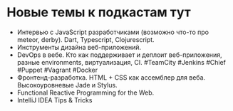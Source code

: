 # Новые темы к подкастам тут

- Интервью с JavaScript разработчиками (возможно что-то про meteor, derby). Dart, Typescript, Clojurescript.
- Инструменты дизайна веб-приложений.
- DevOps в вебе. Кто как поддерживает и деплоит веб-приложения, разные environments, виртуализация, CI.  #TeamCity #Jenkins #Chief #Puppet #Vagrant #Docker
- Фронтенд-разработка. HTML + CSS как ассемблер для веба. Высокоуровневые Jade и Stylus.
- Functional Reactive Programming for the Web.
- IntelliJ IDEA Tips & Tricks